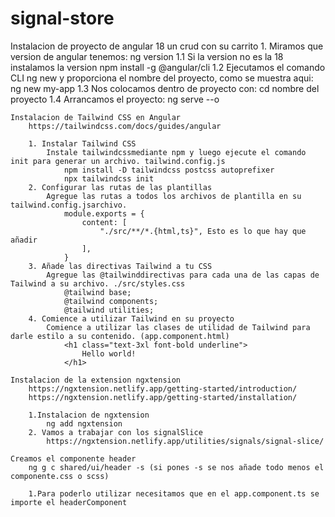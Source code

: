 # signal-store
Instalacion de proyecto de angular 18 un crud con su carrito
    1. Miramos que version de angular tenemos:
        ng version
    1.1 Si la version no es la 18 instalamos la version
        npm install -g @angular/cli
    1.2 Ejecutamos el comando CLI ng new y proporciona el nombre del proyecto, como se muestra aqui:
        ng new my-app
    1.3 Nos colocamos dentro de proyecto con:
        cd nombre del proyecto
    1.4 Arrancamos el proyecto:
        ng serve --o 

    Instalacion de Tailwind CSS en Angular
        https://tailwindcss.com/docs/guides/angular
    
        1. Instalar Tailwind CSS
            Instale tailwindcssmediante npm y luego ejecute el comando init para generar un archivo. tailwind.config.js
                npm install -D tailwindcss postcss autoprefixer
                npx tailwindcss init
        2. Configurar las rutas de las plantillas
            Agregue las rutas a todos los archivos de plantilla en su tailwind.config.jsarchivo.
                module.exports = {
                    content: [
                        "./src/**/*.{html,ts}", Esto es lo que hay que añadir
                    ],
                }
        3. Añade las directivas Tailwind a tu CSS
            Agregue las @tailwinddirectivas para cada una de las capas de Tailwind a su archivo. ./src/styles.css
                @tailwind base;
                @tailwind components;
                @tailwind utilities;
        4. Comience a utilizar Tailwind en su proyecto
            Comience a utilizar las clases de utilidad de Tailwind para darle estilo a su contenido. (app.component.html)
                <h1 class="text-3xl font-bold underline">
                    Hello world!
                </h1>
    
    Instalacion de la extension ngxtension
        https://ngxtension.netlify.app/getting-started/introduction/
        https://ngxtension.netlify.app/getting-started/installation/

        1.Instalacion de ngxtension
            ng add ngxtension
        2. Vamos a trabajar con los signalSlice
            https://ngxtension.netlify.app/utilities/signals/signal-slice/

    Creamos el componente header
        ng g c shared/ui/header -s (si pones -s se nos añade todo menos el componente.css o scss)

        1.Para poderlo utilizar necesitamos que en el app.component.ts se importe el headerComponent



